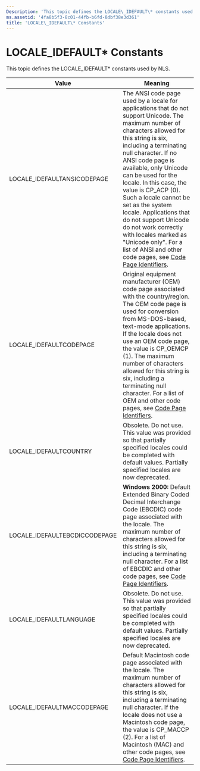 ```yaml
---
Description: 'This topic defines the LOCALE\_IDEFAULT\* constants used by NLS.'
ms.assetid: '4fa8b5f3-8c01-44fb-b6fd-8dbf38e3d361'
title: 'LOCALE\_IDEFAULT\* Constants'
---
```


# LOCALE\_IDEFAULT\* Constants

This topic defines the LOCALE\_IDEFAULT\* constants used by NLS.



| Value                          | Meaning                                                                                                                                                                                                                                                                                                                                                                                                                                                                                                                                                                 |
|--------------------------------|-------------------------------------------------------------------------------------------------------------------------------------------------------------------------------------------------------------------------------------------------------------------------------------------------------------------------------------------------------------------------------------------------------------------------------------------------------------------------------------------------------------------------------------------------------------------------|
| LOCALE\_IDEFAULTANSICODEPAGE   | The ANSI code page used by a locale for applications that do not support Unicode. The maximum number of characters allowed for this string is six, including a terminating null character. If no ANSI code page is available, only Unicode can be used for the locale. In this case, the value is CP\_ACP (0). Such a locale cannot be set as the system locale. Applications that do not support Unicode do not work correctly with locales marked as "Unicode only". For a list of ANSI and other code pages, see [Code Page Identifiers](code-page-identifiers.md). |
| LOCALE\_IDEFAULTCODEPAGE       | Original equipment manufacturer (OEM) code page associated with the country/region. The OEM code page is used for conversion from MS-DOS-based, text-mode applications. If the locale does not use an OEM code page, the value is CP\_OEMCP (1). The maximum number of characters allowed for this string is six, including a terminating null character. For a list of OEM and other code pages, see [Code Page Identifiers](code-page-identifiers.md).                                                                                                               |
| LOCALE\_IDEFAULTCOUNTRY        | Obsolete. Do not use. This value was provided so that partially specified locales could be completed with default values. Partially specified locales are now deprecated.                                                                                                                                                                                                                                                                                                                                                                                               |
| LOCALE\_IDEFAULTEBCDICCODEPAGE | **Windows 2000:** Default Extended Binary Coded Decimal Interchange Code (EBCDIC) code page associated with the locale. The maximum number of characters allowed for this string is six, including a terminating null character. For a list of EBCDIC and other code pages, see [Code Page Identifiers](code-page-identifiers.md).                                                                                                                                                                                                                                     |
| LOCALE\_IDEFAULTLANGUAGE       | Obsolete. Do not use. This value was provided so that partially specified locales could be completed with default values. Partially specified locales are now deprecated.                                                                                                                                                                                                                                                                                                                                                                                               |
| LOCALE\_IDEFAULTMACCODEPAGE    | Default Macintosh code page associated with the locale. The maximum number of characters allowed for this string is six, including a terminating null character. If the locale does not use a Macintosh code page, the value is CP\_MACCP (2). For a list of Macintosh (MAC) and other code pages, see [Code Page Identifiers](code-page-identifiers.md).                                                                                                                                                                                                              |



 

 

 



